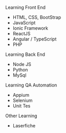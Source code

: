 Learning Front End
- HTML, CSS, BootStrap
- JavaScript
- Ionic Framework
- ReactJS
- Angular / TypeScript
- PHP

Learning Back End
- Node JS
- Python
- MySql

Learning QA Automation
- Appium
- Selenium 
- Unit Tes

Other Learning
- Laserfiche